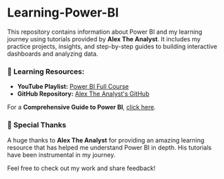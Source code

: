 # Learning-Power-BI  
This repository contains information about Power BI and my learning journey using tutorials provided by **Alex The Analyst**. It includes my practice projects, insights, and step-by-step guides to building interactive dashboards and analyzing data.  

### 📌 Learning Resources:  
- **YouTube Playlist:** [Power BI Full Course](https://www.youtube.com/playlist?list=PLUaB-1hjhk8FE_XZ87vPPSfHqb6OcM0cF)  
- **GitHub Repository:** [Alex The Analyst's GitHub](https://github.com/AlexTheAnalyst)  

For a **Comprehensive Guide to Power BI**, [click here](PowerBI_Docs.md).  

### 🎉 Special Thanks  
A huge thanks to **Alex The Analyst** for providing an amazing learning resource that has helped me understand Power BI in depth. His tutorials have been instrumental in my journey.  

Feel free to check out my work and share feedback!
